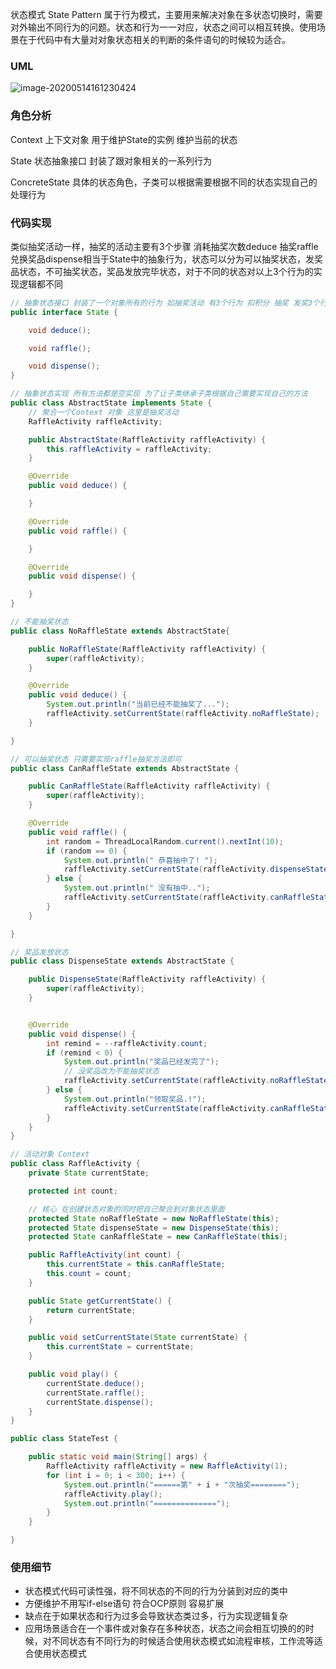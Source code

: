 状态模式 State Pattern 属于行为模式，主要用来解决对象在多状态切换时，需要对外输出不同行为的问题。状态和行为一一对应，状态之间可以相互转换。使用场景在于代码中有大量对对象状态相关的判断的条件语句的时候较为适合。

### UML

![image-20200514161230424](C:\Users\denglw\AppData\Roaming\Typora\typora-user-images\image-20200514161230424.png)

### 角色分析

Context 上下文对象 用于维护State的实例 维护当前的状态

State 状态抽象接口 封装了跟对象相关的一系列行为

ConcreteState 具体的状态角色，子类可以根据需要根据不同的状态实现自己的处理行为

### 代码实现

类似抽奖活动一样，抽奖的活动主要有3个步骤 消耗抽奖次数deduce 抽奖raffle 兑换奖品dispense相当于State中的抽象行为，状态可以分为可以抽奖状态，发奖品状态，不可抽奖状态，奖品发放完毕状态，对于不同的状态对以上3个行为的实现逻辑都不同

```java
// 抽象状态接口 封装了一个对象所有的行为 如抽奖活动 有3个行为 扣积分 抽奖 发奖3个行为
public interface State {

    void deduce();

    void raffle();

    void dispense();
}
```

```java
// 抽象状态实现 所有方法都是空实现 为了让子类继承子类根据自己需要实现自己的方法
public class AbstractState implements State {
    // 聚合一个Context 对象 这里是抽奖活动
    RaffleActivity raffleActivity;

    public AbstractState(RaffleActivity raffleActivity) {
        this.raffleActivity = raffleActivity;
    }

    @Override
    public void deduce() {

    }

    @Override
    public void raffle() {

    }

    @Override
    public void dispense() {

    }
}

```

```java
// 不能抽奖状态
public class NoRaffleState extends AbstractState{

    public NoRaffleState(RaffleActivity raffleActivity) {
        super(raffleActivity);
    }

    @Override
    public void deduce() {
        System.out.println("当前已经不能抽奖了...");
        raffleActivity.setCurrentState(raffleActivity.noRaffleState);
    }

}

```

```java
// 可以抽奖状态 只需要实现raffle抽奖方法即可
public class CanRaffleState extends AbstractState {

    public CanRaffleState(RaffleActivity raffleActivity) {
        super(raffleActivity);
    }

    @Override
    public void raffle() {
        int random = ThreadLocalRandom.current().nextInt(10);
        if (random == 0) {
            System.out.println(" 恭喜抽中了! ");
            raffleActivity.setCurrentState(raffleActivity.dispenseState);
        } else {
            System.out.println(" 没有抽中..");
            raffleActivity.setCurrentState(raffleActivity.canRaffleState);
        }
    }

}

```

```java
// 奖品发放状态
public class DispenseState extends AbstractState {

    public DispenseState(RaffleActivity raffleActivity) {
        super(raffleActivity);
    }


    @Override
    public void dispense() {
        int remind = --raffleActivity.count;
        if (remind < 0) {
            System.out.println("奖品已经发完了");
            // 没奖品改为不能抽奖状态
            raffleActivity.setCurrentState(raffleActivity.noRaffleState);
        } else {
            System.out.println("领取奖品.!");
            raffleActivity.setCurrentState(raffleActivity.canRaffleState);
        }
    }
}

```

```java
// 活动对象 Context 
public class RaffleActivity {
    private State currentState;

    protected int count;

    // 核心 在创建状态对象的同时把自己聚合到对象状态里面
    protected State noRaffleState = new NoRaffleState(this);
    protected State dispenseState = new DispenseState(this);
    protected State canRaffleState = new CanRaffleState(this);

    public RaffleActivity(int count) {
        this.currentState = this.canRaffleState;
        this.count = count;
    }

    public State getCurrentState() {
        return currentState;
    }

    public void setCurrentState(State currentState) {
        this.currentState = currentState;
    }

    public void play() {
        currentState.deduce();
        currentState.raffle();
        currentState.dispense();
    }
}
```

```java
public class StateTest {

    public static void main(String[] args) {
        RaffleActivity raffleActivity = new RaffleActivity(1);
        for (int i = 0; i < 300; i++) {
            System.out.println("======第" + i + "次抽奖========");
            raffleActivity.play();
            System.out.println("==============");
        }
    }

}
```

### 使用细节

- 状态模式代码可读性强，将不同状态的不同的行为分装到对应的类中
- 方便维护不用写if-else语句 符合OCP原则 容易扩展
- 缺点在于如果状态和行为过多会导致状态类过多，行为实现逻辑复杂
- 应用场景适合在一个事件或对象存在多种状态，状态之间会相互切换的的时候，对不同状态有不同行为的时候适合使用状态模式如流程审核，工作流等适合使用状态模式